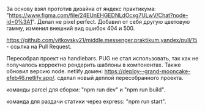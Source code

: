 За основу взял прототив дизайна от яндекс практикума: "https://www.figma.com/file/24EUnEHGEDNLdOcxg7ULwV/Chat?node-id=0%3A1".
Делал не pixel perfect. Добавил от себя другую цветовую гамму, изменил внешний вид ошибок 404 и 500.

https://github.com/vitkovsky21/middle.messenger.praktikum.yandex/pull/15 - ссылка на Pull Request.

Пересобрал проект на handlebars. PUG не стал использовать, так как не получалось корректно рендерить шаблоны в компонентах.
Также обновил версию node.
netlify домен: https://deploy--grand-mooncake-efeb46.netlify.app/. сделал новый деплой пересобранного проекта.

команды parcel для сборки: 
"npm run dev" и "npm run build". 

команда для раздачи статики через express: 
"npm run start".
